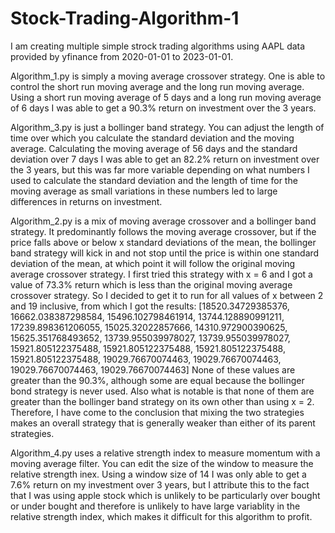 # Stock-Trading-Algorithm-1
I am creating multiple simple strock trading algorithms using AAPL data provided by yfinance from 2020-01-01 to 2023-01-01.

Algorithm_1.py is simply a moving average crossover strategy. One is able to control the short run moving average and the long run moving average. Using a short run moving average of 5 days and a long run moving average of 6 days I was able to get a 90.3% return on investment over the 3 years.

Algorithm_3.py is just a bollinger band strategy. You can adjust the length of time over which you calculate the standard deviation and the moving average. Calculating the moving average of 56 days and the standard deviation over 7 days I was able to get an 82.2% return on investment over the 3 years, but this was far more variable depending on what numbers I used to calculate the standard deviation and the length of time for the moving average as small variations in these numbers led to large differences in returns on investment.

Algorithm_2.py is a mix of moving average crossover and a bollinger band strategy. 
It predominantly follows the moving average crossover, but if the price falls above or below x standard deviations of the mean, the bollinger band strategy will kick in and not stop until the price is within one standard deviation of the mean, at which point it will follow the original moving average crossover strategy.
I first tried this strategy with x = 6 and I got a value of 73.3% return which is less than the original moving average crossover strategy. So I decided to get it to run for all values of x between 2 and 19 inclusive, from which I got the results:
[18520.34729385376, 16662.038387298584, 15496.102798461914, 13744.128890991211, 17239.898361206055, 15025.32022857666, 14310.972900390625, 15625.351768493652, 13739.955039978027, 13739.955039978027, 15921.805122375488, 15921.805122375488, 15921.805122375488, 15921.805122375488, 19029.76670074463, 19029.76670074463, 19029.76670074463, 19029.76670074463]
None of these values are greater than the 90.3%, although some are equal because the bollinger bond strategy is never used.
Also what is notable is that none of them are greater than the bollinger band strategy on its own other than using x = 2.
Therefore, I have come to the conclusion that mixing the two strategies makes an overall strategy that is generally weaker than either of its parent strategies.

Algorithm_4.py uses a relative strength index to measure momentum with a moving average filter. You can edit the size of the window to measure the relative strength inex. Using a window size of 14 I was only able to get a 7.6% return on my investment over 3 years, but I attribute this to the fact that I was using apple stock which is unlikely to be particularly over bought or under bought and therefore is unlikely to have large variablity in the relative strength index, which makes it difficult for this algorithm to profit.


